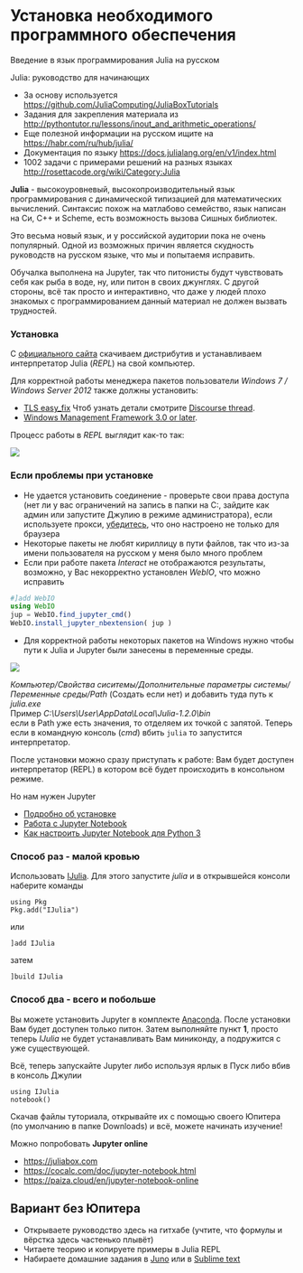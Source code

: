 # Установка необходимого программного обеспечения

Введение в язык программирования Julia на русском

Julia: руководство для начинающих
* За основу используется https://github.com/JuliaComputing/JuliaBoxTutorials
* Задания для закрепления материала из http://pythontutor.ru/lessons/inout_and_arithmetic_operations/
* Еще полезной информации на русском ищите на https://habr.com/ru/hub/julia/
* Документация по языку https://docs.julialang.org/en/v1/index.html
* 1002 задачи с примерами решений на разных языках http://rosettacode.org/wiki/Category:Julia

**Julia** - высокоуровневый, высокопроизводительный язык программирования с динамической типизацией для математических вычислений. Синтаксис похож на матлабово семейство, язык написан на Си, С++ и Scheme, есть возможность вызова Сишных библиотек. 

Это весьма новый язык, и у российской аудитории пока не очень популярный. Одной из возможных причин является скудность руководств на русском языке, что мы и попытаемя исправить.

Обучалка выполнена на Jupyter, так что питонисты будут чувствовать себя как рыба в воде, ну, или питон в своих джунглях. С другой стороны, всё так просто и интерактивно, что даже у людей плохо знакомых с программированием данный материал не должен вызвать трудностей.

### Установка

С [официального сайта](https://julialang.org) скачиваем дистрибутив и устанавливаем интерпретатор Julia (*REPL*) на свой компьютер. 

Для корректной работы менеджера пакетов пользователи *Windows 7 / Windows Server 2012* также должны установить: 
* [TLS easy_fix](https://support.microsoft.com/en-us/help/3140245/update-to-enable-tls-1-1-and-tls-1-2-as-a-default-secure-protocols-in "мне помог Method 2: Microsoft Update Catalog") Чтоб узнать детали смотрите [Discourse thread](https://discourse.julialang.org/t/errors-for-git-pkg/9351 "тут всё на нерусском").
* [Windows Management Framework 3.0 or later](https://docs.microsoft.com/en-us/powershell/wmf/overview).

Процесс работы в *REPL* выглядит как-то так:

![](https://habrastorage.org/webt/gn/5u/wt/gn5uwtgsl9-jylmg8vx2--hljtk.png)


### Если проблемы при установке
* Не удается установить соединение - проверьте свои права доступа (нет ли у вас ограничений на запись в папки на C:\, зайдите как админ или запустите Джулию в режиме администратора), если используете прокси, [убедитесь](https://it-blojek.ru/nastroyka-sistemnogo-proksi-v-windows/), что оно настроено не только для браузера
* Некоторые пакеты не любят кириллицу в пути файлов, так что из-за имени пользователя на русском у меня было много проблем
* Если при работе пакета *Interact* не отображаются результаты, возможно, у Вас некорректно установлен *WebIO*, что можно исправить
```julia
#]add WebIO
using WebIO
jup = WebIO.find_jupyter_cmd()
WebIO.install_jupyter_nbextension( jup )
```
* Для корректной работы некоторых пакетов на Windows нужно чтобы пути к Julia и Jupyter были занесены в переменные среды.

![](https://habrastorage.org/webt/6f/do/c0/6fdoc0hwjk1dzyjle92qvbeallw.png)

*Компьютер/Свойства сиситемы/Дополнительные параметры системы/Переменные среды/Path* (Создать если нет) и добавить туда путь к *julia.exe*  
Пример *C:\Users\User\AppData\Local\Julia-1.2.0\bin*  
если в Path уже есть значения, то отделяем их точкой с запятой.
Теперь если в командную консоль (*cmd*) вбить `julia` то запустится интерпретатор.

После установки можно сразу приступать к работе: Вам будет доступен интерпретатор (REPL) в котором всё будет происходить в консольном режиме. 

Но нам нужен Jupyter
* [Подробно об установке](https://devpractice.ru/python-lesson-1-install/)
* [Работа с Jupyter Notebook](https://devpractice.ru/python-lesson-6-work-in-jupyter-notebook/)
* [Как настроить Jupyter Notebook для Python 3](https://tproger.ru/translations/jupyter-notebook-python-3/)
### Способ раз - малой кровью
Использовать [IJulia](https://github.com/JuliaLang/IJulia.jl). Для этого запустите *julia* и в открывшейся консоли наберите команды
```
using Pkg
Pkg.add("IJulia")
```
или
```
]add IJulia
```
затем
```
]build IJulia
```

### Способ два - всего и побольше
Вы можете установить Jupyter в комплекте [Anaconda](https://www.anaconda.com/distribution/). После установки Вам будет доступен только питон. Затем выполняйте пункт **1**, просто теперь *IJulia* не будет устанавливать Вам миниконду, а подружится с уже существующей.


Всё, теперь запускайте Jupyter либо используя ярлык в Пуск либо вбив в консоль Джулии
```
using IJulia
notebook()
```
Скачав файлы туториала, открывайте их с помощью своего Юпитера (по умолчанию в папке Downloads) и всё, можете начинать изучение!

Можно попробовать **Jupyter online**
* https://juliabox.com
* https://cocalc.com/doc/jupyter-notebook.html
* https://paiza.cloud/en/jupyter-notebook-online
## Вариант без Юпитера
- Открываете руководство здесь на гитхабе (учтите, что формулы и вёрстка здесь частенько плывёт)
- Читаете теорию и копируете примеры в Julia REPL 
- Набираете домашние задания в [Juno](https://juliacomputing.com/products/juliapro) или в [Sublime text](https://sublimetext3.ru)
